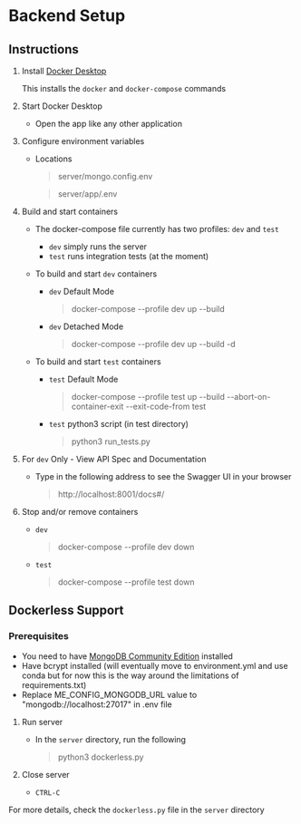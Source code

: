 # Backend Setup

## Instructions
1. Install <a href="https://www.docker.com/products/docker-desktop/">Docker Desktop</a>

    This installs the `docker` and `docker-compose` commands

2. Start Docker Desktop
    - Open the app like any other application

3. Configure environment variables
    - Locations
      > server/mongo.config.env

      > server/app/.env

4. Build and start containers
    - The docker-compose file currently has two profiles: `dev` and `test`
        - `dev` simply runs the server
        - `test` runs integration tests (at the moment)

    - To build and start `dev` containers
        - `dev` Default Mode
          >docker-compose --profile dev up --build

        - `dev` Detached Mode
          >docker-compose --profile dev up --build -d

    - To build and start `test` containers
        - `test` Default Mode
          >docker-compose --profile test up --build --abort-on-container-exit --exit-code-from test
        
        - `test` python3 script (in test directory)
          >python3 run_tests.py

5. For `dev` Only - View API Spec and Documentation

    - Type in the following address to see the Swagger UI in your browser
      >http://localhost:8001/docs#/

6. Stop and/or remove containers
    - `dev`
      >docker-compose --profile dev down
    - `test`
      >docker-compose --profile test down

## Dockerless Support

### Prerequisites
- You need to have <a href="https://www.mongodb.com/docs/manual/administration/install-community/">MongoDB Community Edition</a> installed
- Have bcrypt installed (will eventually move to environment.yml and use conda but for now this is the way around the limitations of requirements.txt)
- Replace ME_CONFIG_MONGODB_URL value to "mongodb://localhost:27017" in .env file

1. Run server
    - In the `server` directory, run the following
      >python3 dockerless.py

2. Close server
    - `CTRL-C`

For more details, check the `dockerless.py` file in the `server` directory